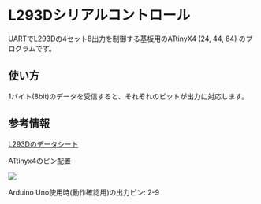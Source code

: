 # L293Dシリアルコントロール

UARTでL293Dの4セット8出力を制御する基板用のATtinyX4 (24, 44, 84) のプログラムです。

## 使い方

1バイト(8bit)のデータを受信すると、それぞれのビットが出力に対応します。

## 参考情報

[L293Dのデータシート](https://www.ti.com/document-viewer/ja-jp/l293d/datasheet)

ATtinyx4のピン配置

![](https://github.com/SpenceKonde/ATTinyCore/blob/v2.0.0-devThis-is-the-head-submit-PRs-against-this/avr/extras/ATtiny_x4.png)

Arduino Uno使用時(動作確認用)の出力ピン: 2-9